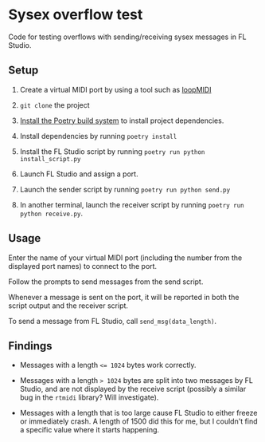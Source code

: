 # Sysex overflow test

Code for testing overflows with sending/receiving sysex messages in FL Studio.

## Setup

1. Create a virtual MIDI port by using a tool such as
   [loopMIDI](https://www.tobias-erichsen.de/software/loopmidi.html)

2. `git clone` the project

3. [Install the Poetry build system](https://python-poetry.org/docs/#installing-with-the-official-installer)
   to install project dependencies.

4. Install dependencies by running `poetry install`

5. Install the FL Studio script by running `poetry run python install_script.py`

6. Launch FL Studio and assign a port.

7. Launch the sender script by running `poetry run python send.py`

8. In another terminal, launch the receiver script by running
   `poetry run python receive.py`.

## Usage

Enter the name of your virtual MIDI port (including the number from the
displayed port names) to connect to the port.

Follow the prompts to send messages from the send script.

Whenever a message is sent on the port, it will be reported in both the script
output and the receiver script.

To send a message from FL Studio, call `send_msg(data_length)`.

## Findings

* Messages with a length `<= 1024` bytes work correctly.

* Messages with a length `> 1024` bytes are split into two messages by FL
  Studio, and are not displayed by the receive script (possibly a similar bug
  in the `rtmidi` library? Will investigate).

* Messages with a length that is too large cause FL Studio to either freeze
  or immediately crash. A length of 1500 did this for me, but I couldn't find a
  specific value where it starts happening.
